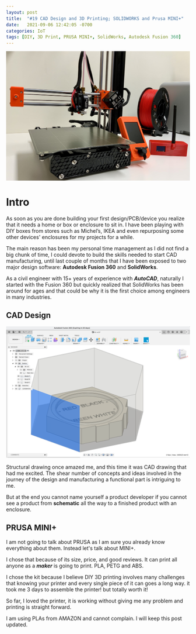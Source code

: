 ```yaml
---
layout: post
title:  "#19 CAD Design and 3D Printing; SOLIDWORKS and Prusa MINI+"
date:   2021-09-06 12:42:05 -0700
categories: IoT
tags: [DIY, 3D Print, PRUSA MINI+, SolidWorks, Autodesk Fusion 360]
---
```

![Temp Calibrator](/assets/img/19Pursa.JPEG)

# Intro
As soon as you are done building your first design/PCB/device you realize that it needs a home or box or enclosure to sit in. I have been playing with DIY boxes from stores such as Michel’s, IKEA and even repurposing some other devices' enclosures for my projects for a while.

The main reason has been my personal time management as I did not find a big chunk of time, I could devote to build the skills needed to start CAD manufacturing, until last couple of months that I have been exposed to two major design software: **Autodesk Fusion 360** and **SolidWorks**.

As a civil engineer with 15+ years of experience with ***AutoCAD***, naturally I started with the Fusion 360 but quickly realized that SolidWorks has been around for ages and that could be why it is the first choice among engineers in many industries. 

## CAD Design
![Temp Calibrator](/assets/img/19Fusion360.JPEG)

Structural drawing once amazed me, and this time it was CAD drawing that had me excited. The shear number of concepts and ideas involved in the journey of the design and manufacturing a functional part is intriguing to me. 

But at the end you cannot name yourself a product developer if you cannot see a product from **schematic** all the way to a finished product with an enclosure.

## PRUSA MINI+

I am not going to talk about PRUSA as I am sure you already know everything about them. Instead let's talk about MINI+.

I chose that because of its size, price, and good reviews. It can print all anyone as a ***maker*** is going to print. PLA, PETG and ABS. 

I chose the kit because I believe DIY 3D printing involves many challenges that knowing your printer and every single piece of it can goes a long way. it took me 3 days to assemble the printer! but totally worth it!

So far, I loved the printer, it is working without giving me any problem and printing is straight forward. 

I am using PLAs from AMAZON and cannot complain. I will keep this post updated.
